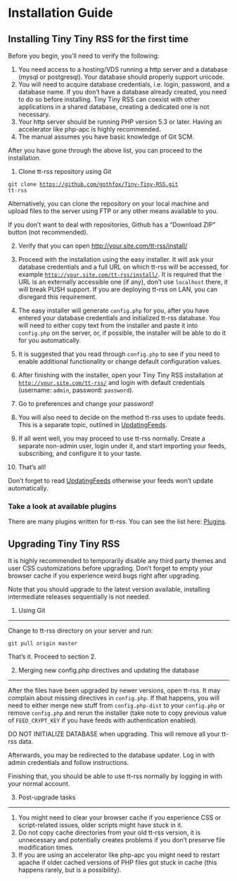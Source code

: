 Installation Guide
==================

Installing Tiny Tiny RSS for the first time
-------------------------------------------

Before you begin, you’ll need to verify the following:

1. You need access to a hosting/VDS running a http server and a database
(mysql or postgresql). Your database should properly support unicode.
2. You will need to acquire database credentials, i.e. login, password,
and a database name. If you don’t have a database already created, you
need to do so before installing. Tiny Tiny RSS can coexist with other
applications in a shared database, creating a dedicated one is not
necessary.
3. Your http server should be running PHP version 5.3 or later. Having
an accelerator like php-apc is highly recommended.
4. The manual assumes you have basic knowledge of Git SCM.

After you have gone through the above list, you can proceed to the
installation.

1. Clone tt-rss repository using Git

<code>git clone https://github.com/gothfox/Tiny-Tiny-RSS.git tt-rss</code>

Alternatively, you can clone the repository on your local machine and
upload files to the server using FTP or any other means available to
you.

If you don’t want to deal with repositories, Github has a “Download ZIP”
button (not recommended).

2. Verify that you can open http://your.site.com/tt-rss/install/

3. Proceed with the installation using the easy installer. It will ask
your database credentials and a full URL on which tt-rss will be
accessed, for example <code>http://your.site.com/tt-rss/install/</code>.
It is required that the URL is an externally accessible one (if any),
don’t use <code>localhost</code> there, it will break PUSH support. If
you are deploying tt-rss on LAN, you can disregard this requirement.

4. The easy installer will generate <code>config.php</code> for you,
after you have entered your database credentials and initialized tt-rss
database. You will need to either copy text from the installer and paste
it into <code>config.php</code> on the server, or, if possible, the
installer will be able to do it for you automatically.

5. It is suggested that you read through <code>config.php</code> to see
if you need to enable additional functionality or change default
configuration values.

5. After finishing with the installer, open your Tiny Tiny RSS
installation at <code>http://your.site.com/tt-rss/</code> and login with
default credentials (username: <code>admin</code>, password:
<code>password</code>).

6. Go to preferences and change your password!

7. You will also need to decide on the method tt-rss uses to update
feeds. This is a separate topic, outlined in [UpdatingFeeds](UpdatingFeeds).

7. If all went well, you may proceed to use tt-rss normally. Create a
separate non-admin user, login under it, and start importing your feeds,
subscribing, and configure it to your taste.

8. That’s all!

Don’t forget to read [UpdatingFeeds](UpdatingFeeds) otherwise your feeds won’t update
automatically.

### Take a look at available plugins

There are many plugins written for tt-rss. You can see the list here: [Plugins](Plugins).

Upgrading Tiny Tiny RSS
-----------------------

It is highly recommended to temporarily disable any third party themes
and user CSS customizations before upgrading. Don’t forget to empty your
browser cache if you experience weird bugs right after upgrading.

Note that you should upgrade to the latest version available, installing
intermediate releases sequentially is not needed.

1. Using Git
------------

Change to tt-rss directory on your server and run:

<code>git pull origin master</code>

That’s it. Proceed to section 2.

2. Merging new config.php directives and updating the database
--------------------------------------------------------------

After the files have been upgraded by newer versions, open tt-rss. It
may complain about missing directives in <code>config.php</code>. If
that happens, you will need to either merge new stuff from
<code>config.php-dist</code> to your <code>config.php</code> or remove
<code>config.php</code> and rerun the installer (take note to copy
previous value of <code>FEED\_CRYPT\_KEY</code> if you have feeds with
authentication enabled).

DO NOT INITIALIZE DATABASE when upgrading. This will remove all your
tt-rss data.

Afterwards, you may be redirected to the database updater. Log in with
admin credentials and follow instructions.

Finishing that, you should be able to use tt-rss normally by logging in
with your normal account.

3. Post-upgrade tasks
---------------------

1. You might need to clear your browser cache if you experience CSS or
script-related issues, older scripts might have stuck in it.
2. Do not copy cache directories from your old tt-rss version, it is
unnecessary and potentially creates problems if you don’t preserve file
modification times.
3. If you are using an accelerator like php-apc you might need to
restart apache if older cached versions of PHP files got stuck in cache
(this happens rarely, but is a possibility).
